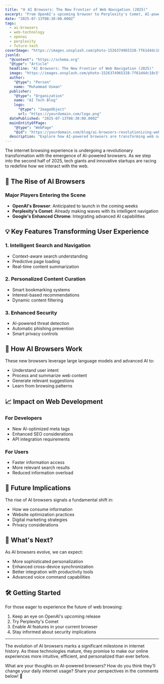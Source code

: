 ```yaml
---
title: "🌐 AI Browsers: The New Frontier of Web Navigation (2025)"
excerpt: "From OpenAI's upcoming browser to Perplexity's Comet, AI-powered browsers are reshaping how we interact with the internet. Discover the future of intelligent web navigation..."
date: "2025-07-13T08:30:00.000Z"
tags:
  - ai-browsers
  - web-technology
  - openai
  - perplexity
  - future-tech
coverImage: "https://images.unsplash.com/photo-1526374965328-7f61d4dc18c5"
jsonld:
  "@context": "https://schema.org"
  "@type": "Article"
  headline: "AI Browsers: The New Frontier of Web Navigation (2025)"
  image: "https://images.unsplash.com/photo-1526374965328-7f61d4dc18c5"
  author:
    "@type": "Person"
    name: "Muhammad Usman"
  publisher:
    "@type": "Organization"
    name: "AI Tech Blog"
    logo:
      "@type": "ImageObject"
      url: "https://yourdomain.com/logo.png"
  datePublished: "2025-07-13T08:30:00.000Z"
  mainEntityOfPage:
    "@type": "WebPage"
    "@id": "https://yourdomain.com/blog/ai-browsers-revolutionizing-web-2025"
  description: "Explore how AI-powered browsers are transforming web navigation in 2025. From intelligent search to personalized content curation, learn about the next evolution of internet browsing."
---
```


The internet browsing experience is undergoing a revolutionary transformation with the emergence of AI-powered browsers. As we step into the second half of 2025, tech giants and innovative startups are racing to redefine how we interact with the web.

## 🚀 The Rise of AI Browsers

### Major Players Entering the Scene

- **OpenAI's Browser**: Anticipated to launch in the coming weeks
- **Perplexity's Comet**: Already making waves with its intelligent navigation
- **Google's Enhanced Chrome**: Integrating advanced AI capabilities

## 💡 Key Features Transforming User Experience

### 1. Intelligent Search and Navigation
- Context-aware search understanding
- Predictive page loading
- Real-time content summarization

### 2. Personalized Content Curation
- Smart bookmarking systems
- Interest-based recommendations
- Dynamic content filtering

### 3. Enhanced Security
- AI-powered threat detection
- Automatic phishing prevention
- Smart privacy controls

## 🔄 How AI Browsers Work

These new browsers leverage large language models and advanced AI to:
- Understand user intent
- Process and summarize web content
- Generate relevant suggestions
- Learn from browsing patterns

## 📈 Impact on Web Development

### For Developers
- New AI-optimized meta tags
- Enhanced SEO considerations
- API integration requirements

### For Users
- Faster information access
- More relevant search results
- Reduced information overload

## 🔮 Future Implications

The rise of AI browsers signals a fundamental shift in:
- How we consume information
- Website optimization practices
- Digital marketing strategies
- Privacy considerations

## 🤔 What's Next?

As AI browsers evolve, we can expect:
- More sophisticated personalization
- Enhanced cross-device synchronization
- Better integration with productivity tools
- Advanced voice command capabilities

## 🛠️ Getting Started

For those eager to experience the future of web browsing:
1. Keep an eye on OpenAI's upcoming release
2. Try Perplexity's Comet
3. Enable AI features in your current browser
4. Stay informed about security implications

---

The evolution of AI browsers marks a significant milestone in internet history. As these technologies mature, they promise to make our online experiences more intuitive, efficient, and personalized than ever before.

What are your thoughts on AI-powered browsers? How do you think they'll change your daily internet usage? Share your perspectives in the comments below! 🚀
